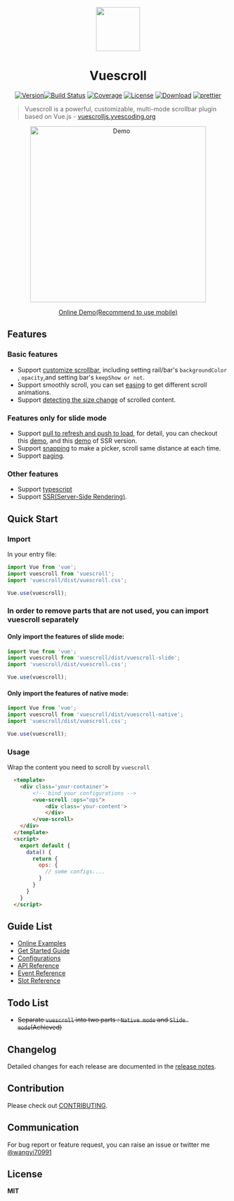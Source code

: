  <p align="center"><a href="http://vuescrolljs.yvescoding.org/"><img width="100" src="http://vuescrolljs.yvescoding.org/logo.png" /></a></p>
<h1 align="center">Vuescroll</h1>
<p align="center">
  <a href="https://www.npmjs.com/package/vuescroll"><img src="https://img.shields.io/npm/v/vuescroll.svg" alt="Version"></a><a href="https://circleci.com/gh/YvesCoding/vuescroll/tree/dev"><img src="https://img.shields.io/circleci/project/YvesCoding/vuescroll/dev.svg" alt="Build Status"></a>
   <a href="https://codecov.io/github/YvesCoding/vuescroll?branch=dev"><img src="https://img.shields.io/codecov/c/github/YvesCoding/vuescroll/dev.svg" alt="Coverage"></a>
  <a href="https://www.npmjs.com/package/vuescroll"><img src="https://img.shields.io/npm/l/vuescroll.svg" alt="License"></a>
<a href="https://www.npmjs.com/package/vuescroll"><img src="https://img.shields.io/npm/dm/vuescroll.svg" alt="Download"></a>
<a href="https://github.com/YvesCoding/vuescroll"><img src="https://img.shields.io/badge/code_style-prettier-ff69b4.svg?style=flat-square" alt="prettier"></a>
</p>

> Vuescroll is a powerful, customizable, multi-mode scrollbar plugin based on Vue.js - [vuescrolljs.yvescoding.org](http://vuescrolljs.yvescoding.org/)

<p align="center">
  <a href="https://github.com/YvesCoding/vuescroll-issue-list-demo" target="_blank"><img src="https://github.com/wangyi7099/pictureCdn/blob/master/allPic/vuescroll/show1.gif?raw=true" width="400"  alt="Demo"/></a>
</p>

<p align="center">
  <a href="https://vuescroll-issue-list-demo-zdizhghthq.now.sh">Online Demo(Recommend to use mobile)</a>
</p>

## Features

### Basic features

- Support [customize scrollbar](http://vuescrolljs.yvescoding.org/guide/configuration.html#bar), including setting rail/bar's `backgroundColor` , `opacity`,and setting bar's `keepShow or not`.
- Support smoothly scroll, you can set [easing](http://vuescrolljs.yvescoding.org/guide/configuration.html#detailed-options-2) to get different scroll animations.
- Support [detecting the size change](http://vuescrolljs.yvescoding.org/demo/#_3-detect-size-changes) of scrolled content.

### Features only for slide mode

- Support [pull to refresh and push to load](http://vuescrolljs.yvescoding.org/guide/configuration.html#pullrefresh), for detail, you can checkout this [demo](http://vuescrolljs.yvescoding.org/demo/#_4-pull-refresh-or-push-load-supported), and this [demo](https://vuescroll-issue-list-demo-zdizhghthq.now.sh/) of SSR version.
- Support [snapping](http://vuescrolljs.yvescoding.org/demo/#_2-timepicker) to make a picker, scroll same distance at each time.
- Support [paging](http://vuescrolljs.yvescoding.org/demo/#_1-carousel).

### Other features

- Support [typescript](http://vuescrolljs.yvescoding.org/guide/typescript.html)
- Support [SSR(Server-Side Rendering)](https://vuescroll-issue-list-demo-zdizhghthq.now.sh/).

## Quick Start

### Import

In your entry file:

```javascript
import Vue from 'vue';
import vuescroll from 'vuescroll';
import 'vuescroll/dist/vuescroll.css';

Vue.use(vuescroll);
```

### In order to remove parts that are not used, you can import vuescroll separately

#### Only import the features of slide mode:

```javascript
import Vue from 'vue';
import vuescroll from 'vuescroll/dist/vuescroll-slide';
import 'vuescroll/dist/vuescroll.css';

Vue.use(vuescroll);
```

#### Only import the features of native mode:

```javascript
import Vue from 'vue';
import vuescroll from 'vuescroll/dist/vuescroll-native';
import 'vuescroll/dist/vuescroll.css';

Vue.use(vuescroll);
```

### Usage

Wrap the content you need to scroll by `vuescroll`

```html
  <template>
    <div class='your-container'>
        <!-- bind your configurations -->
        <vue-scroll :ops="ops">
            <div class='your-content'>
            </div>
        </vue-scroll>
    </div>
  </template>
  <script>
    export default {
      data() {
        return {
          ops: {
            // some configs....
          }
        }
      }
    }
  </script>
```

## Guide List

- [Online Examples](http://vuescrolljs.yvescoding.org/demo/)
- [Get Started Guide](http://vuescrolljs.yvescoding.org/guide/getting-started.html)
- [Configurations](http://vuescrolljs.yvescoding.org/guide/configuration.html)
- [API Reference](http://vuescrolljs.yvescoding.org/guide/api.html)
- [Event Reference](http://vuescrolljs.yvescoding.org/guide/event.html)
- [Slot Reference](http://vuescrolljs.yvescoding.org/guide/slot.html)

## Todo List

- ~~Separate `vuescroll` into two parts : `Native mode` and `Slide mode`(Achieved)~~

## Changelog

Detailed changes for each release are documented in the [release notes](https://github.com/YvesCoding/releases).

## Contribution

Please check out [CONTRIBUTING](.github/CONTRIBUTING.md).

## Communication

For bug report or feature request, you can raise an issue or twitter me [@wangyi70991](https://twitter.com/wangyi70991?s=01)

## License

**MIT**

